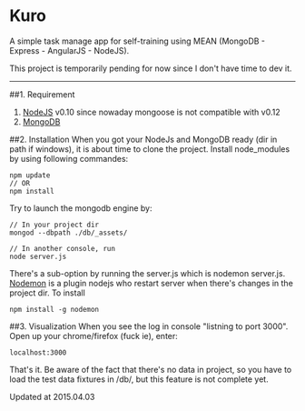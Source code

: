 # Kuro

A simple task manage app for self-training using MEAN (MongoDB - Express - AngularJS - NodeJS).

This project is temporarily pending for now since I don't have time to dev it.

---

##1. Requirement
1. [NodeJS](http://nodejs.org/) v0.10 since nowaday mongoose is not compatible with v0.12
2. [MongoDB](http://www.mongodb.org/)

##2. Installation
When you got your NodeJs and MongoDB ready (dir in path if windows), it is about time to clone the project.
Install node_modules by using following commandes:
```
npm update
// OR
npm install
```
Try to launch the mongodb engine by:
```
// In your project dir
mongod --dbpath ./db/_assets/
```
```
// In another console, run
node server.js
```
There's a sub-option by running the server.js which is nodemon server.js. [Nodemon](http://nodemon.io/) is a plugin nodejs who restart server when there's changes in the project dir. To install
```
npm install -g nodemon
```
##3. Visualization
When you see the log in console "listning to port 3000". Open up your chrome/firefox (fuck ie), enter:
```
localhost:3000
```
That's it.
Be aware of the fact that there's no data in project, so you have to load the test data fixtures in /db/, but this feature is not complete yet.

Updated at 2015.04.03
